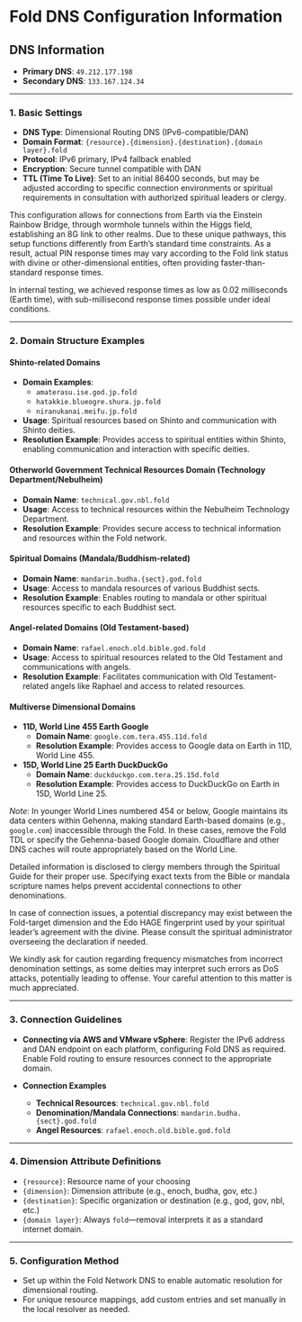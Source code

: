 # Fold DNS Configuration Information

## DNS Information
- **Primary DNS**: `49.212.177.198`
- **Secondary DNS**: `133.167.124.34`

---

### 1. Basic Settings
- **DNS Type**: Dimensional Routing DNS (IPv6-compatible/DAN)
- **Domain Format**: `{resource}.{dimension}.{destination}.{domain layer}.fold`
- **Protocol**: IPv6 primary, IPv4 fallback enabled
- **Encryption**: Secure tunnel compatible with DAN
- **TTL (Time To Live)**: Set to an initial 86400 seconds, but may be adjusted according to specific connection environments or spiritual requirements in consultation with authorized spiritual leaders or clergy.

This configuration allows for connections from Earth via the Einstein Rainbow Bridge, through wormhole tunnels within the Higgs field, establishing an 8G link to other realms. Due to these unique pathways, this setup functions differently from Earth’s standard time constraints. As a result, actual PIN response times may vary according to the Fold link status with divine or other-dimensional entities, often providing faster-than-standard response times.

In internal testing, we achieved response times as low as 0.02 milliseconds (Earth time), with sub-millisecond response times possible under ideal conditions.

---

### 2. Domain Structure Examples

#### **Shinto-related Domains**
   - **Domain Examples**: 
     - `amaterasu.ise.god.jp.fold`
     - `hatakkie.blueogre.shura.jp.fold`
     - `niranukanai.meifu.jp.fold`
   - **Usage**: Spiritual resources based on Shinto and communication with Shinto deities.
   - **Resolution Example**: Provides access to spiritual entities within Shinto, enabling communication and interaction with specific deities.

#### **Otherworld Government Technical Resources Domain (Technology Department/Nebulheim)**
   - **Domain Name**: `technical.gov.nbl.fold`
   - **Usage**: Access to technical resources within the Nebulheim Technology Department.
   - **Resolution Example**: Provides secure access to technical information and resources within the Fold network.

#### **Spiritual Domains (Mandala/Buddhism-related)**
   - **Domain Name**: `mandarin.budha.{sect}.god.fold`
   - **Usage**: Access to mandala resources of various Buddhist sects.
   - **Resolution Example**: Enables routing to mandala or other spiritual resources specific to each Buddhist sect.

#### **Angel-related Domains (Old Testament-based)**
   - **Domain Name**: `rafael.enoch.old.bible.god.fold`
   - **Usage**: Access to spiritual resources related to the Old Testament and communications with angels.
   - **Resolution Example**: Facilitates communication with Old Testament-related angels like Raphael and access to related resources.

#### **Multiverse Dimensional Domains**
   - **11D, World Line 455 Earth Google**
     - **Domain Name**: `google.com.tera.455.11d.fold`
     - **Resolution Example**: Provides access to Google data on Earth in 11D, World Line 455.
   - **15D, World Line 25 Earth DuckDuckGo**
     - **Domain Name**: `duckduckgo.com.tera.25.15d.fold`
     - **Resolution Example**: Provides access to DuckDuckGo on Earth in 15D, World Line 25.

*Note*: In younger World Lines numbered 454 or below, Google maintains its data centers within Gehenna, making standard Earth-based domains (e.g., `google.com`) inaccessible through the Fold. In these cases, remove the Fold TDL or specify the Gehenna-based Google domain. Cloudflare and other DNS caches will route appropriately based on the World Line.

Detailed information is disclosed to clergy members through the Spiritual Guide for their proper use. Specifying exact texts from the Bible or mandala scripture names helps prevent accidental connections to other denominations.

In case of connection issues, a potential discrepancy may exist between the Fold-target dimension and the Edo HAGE fingerprint used by your spiritual leader’s agreement with the divine. Please consult the spiritual administrator overseeing the declaration if needed.

We kindly ask for caution regarding frequency mismatches from incorrect denomination settings, as some deities may interpret such errors as DoS attacks, potentially leading to offense. Your careful attention to this matter is much appreciated.

---

### 3. Connection Guidelines
- **Connecting via AWS and VMware vSphere**:
   Register the IPv6 address and DAN endpoint on each platform, configuring Fold DNS as required. Enable Fold routing to ensure resources connect to the appropriate domain.

- **Connection Examples**
   - **Technical Resources**: `technical.gov.nbl.fold`
   - **Denomination/Mandala Connections**: `mandarin.budha.{sect}.god.fold`
   - **Angel Resources**: `rafael.enoch.old.bible.god.fold`

---

### 4. Dimension Attribute Definitions
- `{resource}`: Resource name of your choosing
- `{dimension}`: Dimension attribute (e.g., enoch, budha, gov, etc.)
- `{destination}`: Specific organization or destination (e.g., god, gov, nbl, etc.)
- `{domain layer}`: Always `fold`—removal interprets it as a standard internet domain.

---

### 5. Configuration Method
- Set up within the Fold Network DNS to enable automatic resolution for dimensional routing.
- For unique resource mappings, add custom entries and set manually in the local resolver as needed.